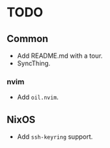 # TODO

## Common
- Add README.md with a tour.
- SyncThing.

### nvim
- Add `oil.nvim`.

## NixOS
- Add `ssh-keyring` support.
